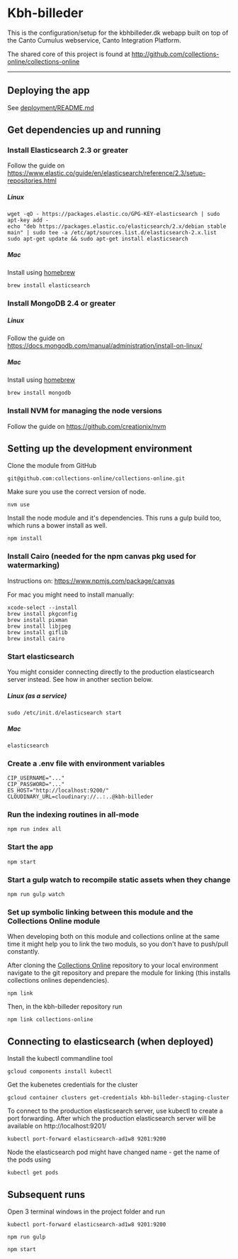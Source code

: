 # Kbh-billeder

This is the configuration/setup for the kbhbilleder.dk webapp built on top of
the Canto Cumulus webservice, Canto Integration Platform.

The shared core of this project is found at
http://github.com/collections-online/collections-online

---

## Deploying the app

See [deployment/README.md](deployment/README.md)

## Get dependencies up and running

### Install Elasticsearch 2.3 or greater

Follow the guide on https://www.elastic.co/guide/en/elasticsearch/reference/2.3/setup-repositories.html

##### Linux

```
wget -qO - https://packages.elastic.co/GPG-KEY-elasticsearch | sudo apt-key add -
echo "deb https://packages.elastic.co/elasticsearch/2.x/debian stable main" | sudo tee -a /etc/apt/sources.list.d/elasticsearch-2.x.list
sudo apt-get update && sudo apt-get install elasticsearch
```

##### Mac

Install using [homebrew](http://brew.sh)

```
brew install elasticsearch
```

### Install MongoDB 2.4 or greater

##### Linux

Follow the guide on https://docs.mongodb.com/manual/administration/install-on-linux/

##### Mac

Install using [homebrew](http://brew.sh)

```
brew install mongodb
```

### Install NVM for managing the node versions

Follow the guide on https://github.com/creationix/nvm

## Setting up the development environment

Clone the module from GitHub

```
git@github.com:collections-online/collections-online.git
```

Make sure you use the correct version of node.

```
nvm use
```

Install the node module and it's dependencies. This runs a gulp build too, which
runs a bower install as well.

```
npm install
```

### Install Cairo (needed for the npm canvas pkg used for watermarking)

Instructions on: https://www.npmjs.com/package/canvas

For mac you might need to install manually:
```
xcode-select --install
brew install pkgconfig
brew install pixman
brew install libjpeg
brew install giflib
brew install cairo
```

### Start elasticsearch

You might consider connecting directly to the production elasticsearch server
instead. See how in another section below.

##### Linux (as a service)

```
sudo /etc/init.d/elasticsearch start
```

##### Mac

```
elasticsearch
```

### Create a .env file with environment variables

    CIP_USERNAME="..."
    CIP_PASSWORD="..."
    ES_HOST="http://localhost:9200/"
    CLOUDINARY_URL=cloudinary://..:..@kbh-billeder


### Run the indexing routines in all-mode

```
npm run index all
```

### Start the app

```
npm start
```

### Start a gulp watch to recompile static assets when they change

```
npm run gulp watch
```

### Set up symbolic linking between this module and the Collections Online module

When developing both on this module and collections online at the same time it
might help you to link the two moduls, so you don't have to push/pull constantly.

After cloning the [Collections Online](https://github.com/collections-online/collections-online)
repository to your local environment navigate to the git repository and prepare
the module for linking (this installs collections onlines dependencies).

```
npm link
```

Then, in the kbh-billeder repository run

```
npm link collections-online
```

## Connecting to elasticsearch (when deployed)

Install the kubectl commandline tool

```
gcloud components install kubectl
```

Get the kubenetes credentials for the cluster

```
gcloud container clusters get-credentials kbh-billeder-staging-cluster
```

To connect to the production elasticsearch server, use kubectl to create a
port forwarding. After which the production elasticsearch server will be
available on http://localhost:9201/

```
kubectl port-forward elasticsearch-ad1w8 9201:9200
```

Node the elasticsearch pod might have changed name - get the name of the pods
using

```
kubectl get pods
```

## Subsequent runs

Open 3 terminal windows in the project folder and run

```
kubectl port-forward elasticsearch-ad1w8 9201:9200
```

```
npm run gulp
```

```
npm start
```
